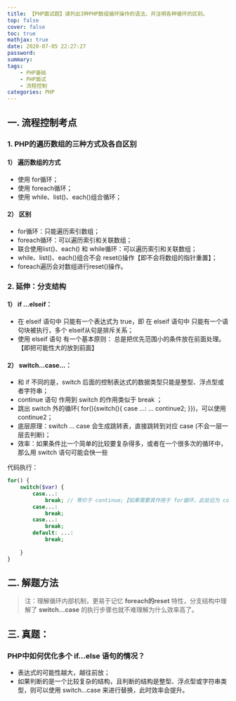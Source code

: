```yaml
---
title: 【PHP面试题】请列出3种PHP数组循环操作的语法，并注明各种循环的区别。
top: false
cover: false
toc: true
mathjax: true
date: 2020-07-05 22:27:27
password:
summary:
tags:
    - PHP基础
    - PHP面试
    - 流程控制
categories: PHP
---
```

## 一. 流程控制考点

### 1. PHP的遍历数组的三种方式及各自区别

#### 1） 遍历数组的方式

- 使用 for循环；
- 使用 foreach循环；
- 使用 while、list()、each()组合循环；

#### 2） 区别

- for循环：只能遍历索引数组；
- foreach循环：可以遍历索引和关联数组；
- 联合使用list()、each() 和 while循环：可以遍历索引和关联数组；
- while、list()、each()组合不会 reset()操作【即不会将数组的指针重置】；
- foreach遍历会对数组进行reset()操作。

### 2. 延伸：分支结构

#### 1） if …elseif：

- 在 elseif 语句中 只能有一个表达式为 true，即 在 elseif 语句中 只能有一个语句块被执行，多个 elseif从句是排斥关系；
- 使用 elseif 语句 有一个基本原则： 总是把优先范围小的条件放在前面处理。【即把可能性大的放到前面】

#### 2） switch…case…：

- 和 if 不同的是，switch 后面的控制表达式的数据类型只能是整型、浮点型或者字符串；
- continue 语句 作用到 switch 的作用类似于 break ；
- 跳出 switch 外的循环( for(){switch(){ case ...: ... continue2; }})，可以使用 continue2；
- 底层原理：switch … case 会生成跳转表，直接跳转到对应 case (不会一层一层去判断)；
- 效率：如果条件比一个简单的比较要复杂得多，或者在一个很多次的循环中，那么用 switch 语句可能会快一些

代码执行：

```PHP
for() {
    switch($var) {
        case...:
        	break; // 等价于 continue;【如果需要其作用于 for循环，此处应为 continue2（跳出两层循环）】
        case...:
        	break;
        case...:
        	break;
        default: ...:
        	break;
        
	}
}
```

## 二. 解题方法
> 注：理解循环内部机制，更易于记忆 **foreach的reset** 特性，分支结构中理解了 **switch…case** 的执行步骤也就不难理解为什么效率高了。

## 三. 真题：
### PHP中如何优化多个 if...else 语句的情况？
- 表达式的可能性越大，越往前放；
- 如果判断的是一个比较复杂的结构，且判断的结构是整型、浮点型或字符串类型，则可以使用 switch…case 来进行替换，此时效率会提升。